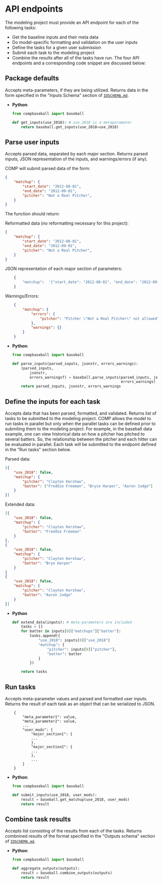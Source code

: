 # API endpoints

The modeling project must provide an API endpoint for each of the following tasks:
- Get the baseline inputs and their meta data
- Do model-specific formatting and validation on the user inputs
- Define the tasks for a given user submission
- Submit each task to the modeling project
- Combine the results after all of the tasks have run. The four API endpoints and a corresponding code snippet are discussed below:

Package defaults
----------------------

Accepts meta-parameters, if they are being utilized. Returns data in the form specified in the "Inputs Schema" section of [`IOSCHEMA.md`](IOSCHEMA.md).

- **Python**:
    ```python
    from compbaseball import baseball

    def get_inputs(use_2018): # use_2018 is a metaparameter
        return baseball.get_inputs(use_2018=use_2018)
    ```

Parse user inputs
----------------------
Accepts parsed data, separated by each major section. Returns parsed inputs, JSON representation of the inputs, and warnings/errors (if any).

COMP will submit parsed data of the form:

```json
{
    "matchup": {
        "start_date": "2012-08-01",
        "end_date": "2012-09-01",
        "pitcher": "Not a Real Pitcher",
    }
}
```

The function should return:

Reformatted data (no reformatting necessary for this project):

```json
{
    "matchup": {
        "start_date": "2012-08-01",
        "end_date": "2012-09-01",
        "pitcher": "Not a Real Pitcher",
    }
}
```

JSON representation of each major section of parameters:

```python
    {
        "matchup":  '{"start_date": "2012-08-01", "end_date": "2012-09-01", "pitcher": "Not a Real Pitcher"}'
    }
```

Warnings/Errors:

```json
    {
        "matchup": {
            "errors": {
                "pitcher": "Pitcher \"Not a Real Pitcher\" not allowed"
            },
            "warnings": {}
        }
    }
```

- **Python**:
    ```python
    from compbaseball import baseball

    def parse_inputs(parsed_inputs, jsonstr, errors_warnings):
        (parsed_inputs,
            jsonstr,
            errors_warningsf) = baseball.parse_inputs(parsed_inputs, jsonstr,
                                                      errors_warnings)
        return parsed_inputs, jsonstr, errors_warnings
    ```


Define the inputs for each task
-----------------------------------

Accepts data that has been parsed, formatted, and validated. Returns list of tasks to be submitted to the modeling project. COMP allows the model to run tasks in parallel but only when the parallel tasks can be defined prior to submiting them to the modeling project. For example, in the baseball data example, one can view historical data on how a pitcher has pitched to several batters. So, the relationship between the pitcher and each hitter can be evaluated in parallel. Each task will be submitted to the endpoint defined in the "Run tasks" section below.

Parsed data:

```json
[{
    "use_2018": false,
    "matchup": {
        "pitcher": "Clayton Kershaw",
        "batter": ["Freddie Freeman", "Bryce Harper", "Aaron Judge"]
    }
}]
```

Extended data:
```json
[{
    "use_2018": false,
    "matchup": {
        "pitcher": "Clayton Kershaw",
        "batter": "Freddie Freeman"
    }
},
{
    "use_2018": false,
    "matchup": {
        "pitcher": "Clayton Kershaw",
        "batter": "Brye Harper"
    }
}
{
    "use_2018": false,
    "matchup": {
        "pitcher": "Clayton Kershaw",
        "batter": "Aaron Judge"
    }
}]
```

- **Python**
    ```python
    def extend_data(inputs): # meta-parameters are included
        tasks = []
        for batter in inputs[0]["matchups"]["batter"]:
            tasks.append({
                "use_2018": inputs[0]["use_2018"]
                "matchup": {
                    "pitcher": inputs[0]["pitcher"],
                    "batter": batter
                }
            })

        return tasks
    ```


Run tasks
----------------

Accepts meta-parameter values and parsed and formatted user inputs. Returns the result of each task as an object that can be serialized to JSON.

```
    {
        "meta_parameter1": value,
        "meta_parameter2": value,
        ...
        "user_mods": {
            "major_section1": {
            ...
            },
            "major_section2": {
            ...
            },
            ...
        }
    }
```

- **Python**:
    ```python
    from compbaseball import baseball

    def submit_inputs(use_2018, user_mods):
        result = baseball.get_matchup(use_2018, user_mods)
        return result
    ```


Combine task results
-------------------------

 Accepts list consisting of the results from each of the tasks. Returns combnined results of the format specified in the "Outputs schema" section of [`IOSCHEMA.md`](IOSCHEMA.md).

 - **Python**:
    ```python
    from compbaseball import baseball

    def aggregate_outputs(outputs):
        result = baseball.combine_outputs(outputs)
        return result
    ```


[1]: https://en.wikipedia.org/wiki/Embarrassingly_parallel